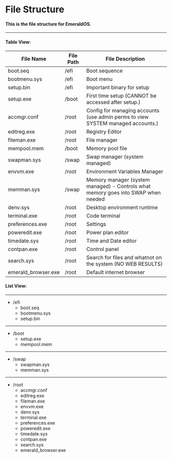 #  File Structure

#### This is the file structure for EmeraldOS.
------
#### Table View:

File Name | File Path | File Description
------ | ------ | ------
boot.seq   | /efi   | Boot sequence 
bootmenu.sys   | /efi   | Boot menu
setup.bin | /efi | Important binary for setup
setup.exe   | /boot   | First time setup (CANNOT be accessed after setup.)
accmgr.conf   | /root   | Config for managing accounts (use admin perms to view SYSTEM managed accounts.)
editreg.exe   | /root   | Registry Editor
fileman.exe   | /root   | File manager
mempool.mem   | /boot   | Memory pool file
swapman.sys   | /swap   | Swap manager (system managed)
envvm.exe   | /root   | Environment Variables Manager
memman.sys | /swap | Memory manager (system managed) - Controls what memory goes into SWAP when needed
denv.sys | /root | Desktop environment runtime
terminal.exe | /root | Code terminal
preferences.exe | /root | Settings
poweredit.exe | /root | Power plan editor
timedate.sys | /root | Time and Date editor
contpan.exe | /root | Control panel
search.sys | /root | Search for files and whatnot on the system (NO WEB RESULTS)
emerald_browser.exe | /root | Default internet browser

#### List View:


------------

- /efi
   - boot.seq
   - bootmenu.sys
   - setup.bin
------------


   - /boot
      - setup.exe
	  - mempool.mem
	  

------------
- /swap
    - swapman.sys
	- memman.sys

------------
- /root
   - accmgr.conf
   - editreg.exe
   - fileman.exe
   - envvm.exe
   - denv.sys
   - terminal.exe
   - preferences.exe
   - poweredit.exe
   - timedate.sys
   - contpan.exe
   - search.sys
   - emerald_browser.exe
